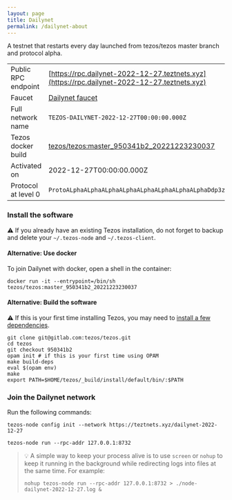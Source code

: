 ```yaml
---
layout: page
title: Dailynet
permalink: /dailynet-about
---
```


A testnet that restarts every day launched from tezos/tezos master branch and protocol alpha.

| | |
|-------|---------------------|
| Public RPC endpoint | [https://rpc.dailynet-2022-12-27.teztnets.xyz](https://rpc.dailynet-2022-12-27.teztnets.xyz) |
| Faucet | [Dailynet faucet](https://faucet.dailynet-2022-12-27.teztnets.xyz) |
| Full network name | `TEZOS-DAILYNET-2022-12-27T00:00:00.000Z` |
| Tezos docker build | [tezos/tezos:master_950341b2_20221223230037](https://hub.docker.com/r/tezos/tezos/tags?page=1&ordering=last_updated&name=master_950341b2_20221223230037) |
| Activated on | 2022-12-27T00:00:00.000Z |
| Protocol at level 0 |  `ProtoALphaALphaALphaALphaALphaALphaALphaALphaDdp3zK` |





### Install the software

⚠️  If you already have an existing Tezos installation, do not forget to backup and delete your `~/.tezos-node` and `~/.tezos-client`.



#### Alternative: Use docker

To join Dailynet with docker, open a shell in the container:

```
docker run -it --entrypoint=/bin/sh tezos/tezos:master_950341b2_20221223230037
```

#### Alternative: Build the software

⚠️  If this is your first time installing Tezos, you may need to [install a few dependencies](https://tezos.gitlab.io/introduction/howtoget.html#setting-up-the-development-environment-from-scratch).

```
git clone git@gitlab.com:tezos/tezos.git
cd tezos
git checkout 950341b2
opam init # if this is your first time using OPAM
make build-deps
eval $(opam env)
make
export PATH=$HOME/tezos/_build/install/default/bin/:$PATH
```

### Join the Dailynet network

Run the following commands:

```
tezos-node config init --network https://teztnets.xyz/dailynet-2022-12-27

tezos-node run --rpc-addr 127.0.0.1:8732
```

> 💡 A simple way to keep your process alive is to use `screen` or `nohup` to keep it running in the background while redirecting logs into files at the same time. For example:
>
> ```bash=13
> nohup tezos-node run --rpc-addr 127.0.0.1:8732 > ./node-dailynet-2022-12-27.log &
> ```


